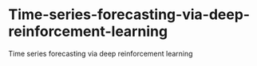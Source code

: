 # Time-series-forecasting-via-deep-reinforcement-learning
Time series forecasting via deep reinforcement learning
